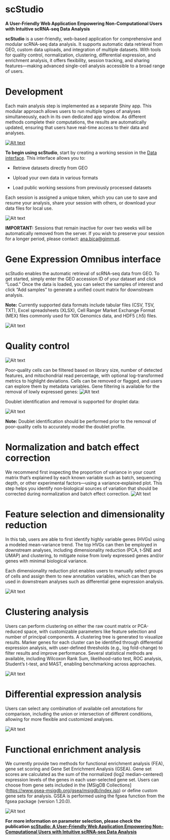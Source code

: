 # scStudio
**A User-Friendly Web Application Empowering Non-Computational Users with Intuitive scRNA-seq Data Analysis**

**scStudio** is a user-friendly, web-based application for comprehensive and modular scRNA-seq data analysis. It supports automatic data retrieval from GEO, custom data uploads, and integration of multiple datasets. With tools for quality control, normalization, clustering, differential expression, and enrichment analysis, it offers flexibility, session tracking, and sharing features—making advanced single-cell analysis accessible to a broad range of users.

# Development

Each main analysis step is implemented as a separate Shiny app. This modular approach allows users to run multiple types of analyses simultaneously, each in its own dedicated app window. As different methods complete their computations, the results are automatically updated, ensuring that users have real-time access to their data and analyses. 

[![Alt text](images/Homepage.png)](https://compbio.imm.medicina.ulisboa.pt/app/scStudio)


**To begin using scStudio**, start by creating a working session in the [Data interface](https://compbio.imm.medicina.ulisboa.pt/app/scStudio_DATA). This interface allows you to:

- Retrieve datasets directly from GEO

- Upload your own data in various formats

- Load public working sessions from previously processed datasets

Each session is assigned a unique token, which you can use to save and resume your analysis, share your session with others, or download your data files for local use.

![Alt text](images/session-token.png)

**IMPORTANT:** Sessions that remain inactive for over two weeks will be automatically removed from the server. If you wish to preserve your session for a longer period, please contact: ana.bica@gimm.pt.

# Gene Expression Omnibus interface

scStudio enables the automatic retrieval of scRNA-seq data from GEO. To get started, simply enter the GEO accession ID of your dataset and click “Load.” Once the data is loaded, you can select the samples of interest and click “Add samples” to generate a unified count matrix for downstream analysis.

**Note:** Currently supported data formats include tabular files (CSV, TSV, TXT), Excel spreadsheets (XLSX), Cell Ranger Market Exchange Format (MEX) files commonly used for 10X Genomics data, and HDF5 (.h5) files.

![Alt text](images/GEO-upload.png)
   
# Quality control

![Alt text](images/QC.png)

Poor-quality cells can be filtered based on library size, number of detected features, and mitochondrial read percentage, with optional log-transformed metrics to highlight deviations. Cells can be removed or flagged, and users can explore them by metadata variables. Gene filtering is available for the removal of lowly expressed genes: 
![Alt text](images/gene-filtering.png)

Doublet identification and removal is supported for droplet data:

![Alt text](images/doublets.png)

**Note:** Doublet identification should be performed prior to the removal of poor-quality cells to accurately model the doublet profile. 

# Normalization and batch effect correction
 
We recommend first inspecting the proportion of variance in your count matrix that’s explained by each known variable such as batch, sequencing depth, or other experimental factors—using a variance‑explained plot. This step helps you identify non‑biological sources of variation that should be corrected during normalization and batch effect correction.
![Alt text](images/variance-explained.png)

# Feature selection and dimensionality reduction

In this tab, users are able to first identify highly variable genes (HVGs) using a modeled mean-variance trend. The top HVGs can then be employed in downstream analyses, including dimensionality reduction (PCA, t-SNE and UMAP) and clustering, to mitigate noise from lowly expressed genes and/or genes with minimal biological variance. 

Each dimensionality reduction plot enables users to manually select groups of cells and assign them to new annotation variables, which can then be used in downstream analyses such as differential gene expression analysis. 

![Alt text](images/tsne-cell-selection.png)


# Clustering analysis 

Users can perform clustering on either the raw count matrix or PCA-reduced space, with customizable parameters like feature selection and number of principal components. A clustering tree is generated to visualize results. Marker genes for each cluster can be identified through differential expression analysis, with user-defined thresholds (e.g., log fold-change) to filter results and improve performance. Several statistical methods are available, including Wilcoxon Rank Sum, likelihood-ratio test, ROC analysis, Student’s t-test, and MAST, enabling benchmarking across approaches. 

![Alt text](images/clustering.png)

# Differential expression analysis

Users can select any combination of available cell annotations for comparison, including the union or intersection of different conditions, allowing for more flexible and customized analyses.

![Alt text](images/dea.png)


# Functional enrichment analysis 

We currently provide two methods for functional enrichment analysis (FEA), gene set scoring and Gene Set Enrichment Analysis (GSEA). Gene set scores are calculated as the sum of the normalized (log2 median-centered) expression levels of the genes in each user-selected gene set. Users can choose from gene sets included in the [MSigDB Collections] (https://www.gsea-msigdb.org/gsea/msigdb/index.jsp) or define custom gene sets for analysis. GSEA is performed using the fgsea function from the fgsea package (version 1.20.0).

![Alt text](images/fea.png)




**For more information on parameter selection, please check the publication [scStudio: A User-Friendly Web Application Empowering Non-Computational Users with Intuitive scRNA-seq Data Analysis](bioRxiv)**

























